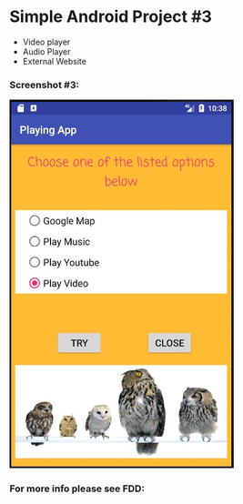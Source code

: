 # Simple Android Project #3

- Video player
- Audio Player
- External Website

### Screenshot #3:
![GUI](https://github.com/ikostan/Simple_Android_Project_3/blob/master/screen/Capture.JPG?raw=true "GUI screenshot")

### For more info please see FDD:
